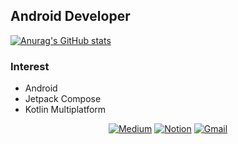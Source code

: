 ## Android Developer
[![Anurag's GitHub stats](https://github-readme-stats.vercel.app/api?username=Hyeonseo4799)](https://github.com/Hyeonseo4799/github-readme-stats)

### Interest
- Android
- Jetpack Compose
- Kotlin Multiplatform

<div align=center>
  
[![Medium](https://img.shields.io/badge/Medium-12100E?style=for-the-badge&logo=medium&logoColor=white)](https://medium.com/@ragdoll4799)
[![Notion](https://img.shields.io/badge/Notion-%23000000.svg?style=for-the-badge&logo=notion&logoColor=white)](https://hyeonseo4799.notion.site/Android-Developer-9975cfaa89de401d9faf0f8a45dc9908?pvs=4)
[![Gmail](https://img.shields.io/badge/Gmail-D14836?style=for-the-badge&logo=gmail&logoColor=white)](ragdoll4799@gmail.com)

</div>
